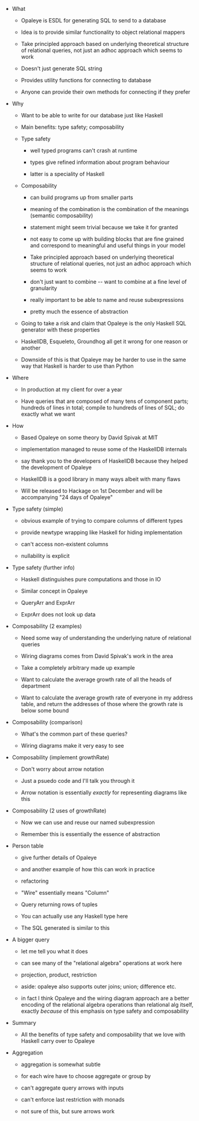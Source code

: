 * What

    * Opaleye is ESDL for generating SQL to send to a database

    * Idea is to provide similar functionality to object relational
      mappers

    * Take principled approach based on underlying theoretical
      structure of relational queries, not just an adhoc approach
      which seems to work

    * Doesn't just generate SQL string

    * Provides utility functions for connecting to database

    * Anyone can provide their own methods for connecting if they
      prefer

* Why

    * Want to be able to write for our database just like Haskell

    * Main benefits: type safety; composability

    * Type safety

        * well typed programs can't crash at runtime

        * types give refined information about program behaviour

        * latter is a speciality of Haskell

     * Composability

        * can build programs up from smaller parts

        * meaning of the combination is the combination of the
          meanings (semantic composability)

        * statement might seem trivial because we take it for granted

        * not easy to come up with building blocks that are fine
          grained and correspond to meaningful and useful things in
          your model

        * Take principled approach based on underlying theoretical
          structure of relational queries, not just an adhoc approach
          which seems to work

        * don't just want to combine -- want to combine at a fine
          level of granularity

        * really important to be able to name and reuse subexpressions

        * pretty much the essence of abstraction

    * Going to take a risk and claim that Opaleye is the only Haskell
      SQL generator with these properties

    * HaskellDB, Esqueleto, Groundhog all get it wrong for one reason
      or another

    * Downside of this is that Opaleye may be harder to use in the
      same way that Haskell is harder to use than Python

* Where

    * In production at my client for over a year

    * Have queries that are composed of many tens of component parts;
      hundreds of lines in total; compile to hundreds of lines of SQL;
      do exactly what we want

* How

    * Based Opaleye on some theory by David Spivak at MIT

    * implementation managed to reuse some of the HaskellDB internals

    * say thank you to the developers of HaskellDB because they helped
      the development of Opaleye

    * HaskellDB is a good library in many ways albeit with many flaws

    * Will be released to Hackage on 1st December and will be
      accompanying "24 days of Opaleye"

* Type safety (simple)

    * obvious example of trying to compare columns of different types

    * provide newtype wrapping like Haskell for hiding implementation

    * can't access non-existent columns

    * nullability is explicit

* Type safety (further info)

    * Haskell distinguishes pure computations and those in IO

    * Similar concept in Opaleye

    * QueryArr and ExprArr

    * ExprArr does not look up data

* Composability (2 examples)

    * Need some way of understanding the underlying nature of
      relational queries

    * Wiring diagrams comes from David Spivak's work in the area

    * Take a completely arbitrary made up example

    * Want to calculate the average growth rate of all the heads of
      department

    * Want to calculate the average growth rate of everyone in my
      address table, and return the addresses of those where the
      growth rate is below some bound

* Composability (comparison)

    * What's the common part of these queries?

    * Wiring diagrams make it very easy to see

* Composability (implement growthRate)

    * Don't worry about arrow notation

    * Just a psuedo code and I'll talk you through it

    * Arrow notation is essentially *exactly* for representing
      diagrams like this

* Composability (2 uses of growthRate)

    * Now we can use and reuse our named subexpression

    * Remember this is essentially the essence of abstraction

* Person table

    * give further details of Opaleye
    * and another example of how this can work in practice
    * refactoring

    * "Wire" essentially means "Column"
    * Query returning rows of tuples
    * You can actually use any Haskell type here
    * The SQL generated is similar to this

* A bigger query

    * let me tell you what it does

    * can see many of the "relational algebra" operations at work here
    * projection, product, restriction

    * aside: opaleye also supports outer joins; union; difference etc.

    * in fact I think Opaleye and the wiring diagram approach are a
      better encoding of the relational algebra operations than
      relational alg itself, exactly *because* of this emphasis on
      type safety and composability

* Summary

    * All the benefits of type safety and composability that we love
      with Haskell carry over to Opaleye

* Aggregation

    * aggregation is somewhat subtle

    * for each wire have to choose aggregate or group by

    * can't aggregate query arrows with inputs

    * can't enforce last restriction with monads

    * not sure of this, but sure arrows work
